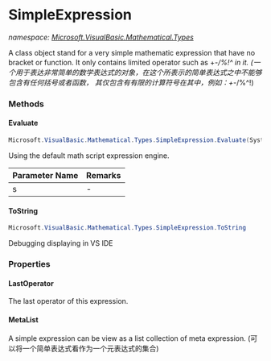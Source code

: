 ﻿# SimpleExpression
_namespace: <a href="#" onClick="load('/docs/Microsoft.VisualBasic.Mathematical.Types/index.md')">Microsoft.VisualBasic.Mathematical.Types</a>_

A class object stand for a very simple mathematic expression that have no bracket or function.
 It only contains limited operator such as +-*/\%!^ in it.
 (一个用于表达非常简单的数学表达式的对象，在这个所表示的简单表达式之中不能够包含有任何括号或者函数，
 其仅包含有有限的计算符号在其中，例如：+-*/\%^!)



### Methods

#### Evaluate
```csharp
Microsoft.VisualBasic.Mathematical.Types.SimpleExpression.Evaluate(System.String)
```
Using the default math script expression engine.

|Parameter Name|Remarks|
|--------------|-------|
|s|-|


#### ToString
```csharp
Microsoft.VisualBasic.Mathematical.Types.SimpleExpression.ToString
```
Debugging displaying in VS IDE


### Properties

#### LastOperator
The last operator of this expression.
#### MetaList
A simple expression can be view as a list collection of meta expression.
 (可以将一个简单表达式看作为一个元表达式的集合)
